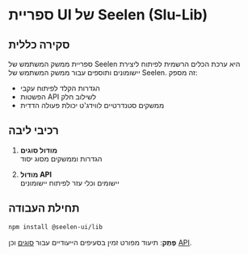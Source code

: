 # **ספריית UI של Seelen (Slu-Lib)**

## סקירה כללית

ספריית ממשק המשתמש של Seelen היא ערכת הכלים הרשמית לפיתוח ליצירת יישומונים
ותוספים עבור ממשק המשתמש של Seelen. זה מספק:

- הגדרות הקלד לפיתוח עקבי
- הפשטות API לשילוב חלק
- ממשקים סטנדרטיים לווידג'ט יכולת פעולה הדדית

## רכיבי ליבה

1. **מודול סוגים**\
   הגדרות וממשקים מסוג יסוד

2. **מודול API**\
   יישומים וכלי עזר לפיתוח יישומונים

## תחילת העבודה

```bash
npm install @seelen-ui/lib
```

**פֶּתֶק**: תיעוד מפורט זמין בסעיפים הייעודיים עבור [סוגים](./library-types) וכן
[API](./library-api).
